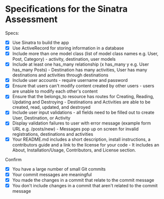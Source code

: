 # Specifications for the Sinatra Assessment

Specs:
- [x] Use Sinatra to build the app
- [x] Use ActiveRecord for storing information in a database
- [x] Include more than one model class (list of model class names e.g. User, Post, Category) - activity, destination, user models
- [x] Include at least one has_many relationship (x has_many y e.g. User has_many Posts) - Destination has many activities, User has many destinations and activities through destinations
- [x] Include user accounts - require username and password
- [x] Ensure that users can't modify content created by other users - users are unable to modify each other's content
- [x] Ensure that the belongs_to resource has routes for Creating, Reading, Updating and Destroying - Destinations and Activities are able to be created, read, updated, and destroyed
- [x] Include user input validations - all fields need to be filled out to create User, Destination, or Activity
- [x] Display validation failures to user with error message (example form URL e.g. /posts/new) - Messages pop up on screen for invalid registrations, destinations and activities
- [x] Your README.md includes a short description, install instructions, a contributors guide and a link to the license for your code - It includes an About, Installation/Usage, Contributors, and License section.

Confirm
- [x] You have a large number of small Git commits
- [x] Your commit messages are meaningful
- [x] You made the changes in a commit that relate to the commit message
- [x] You don't include changes in a commit that aren't related to the commit message
